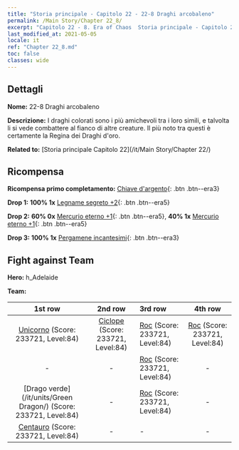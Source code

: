 ```yaml
---
title: "Storia principale - Capitolo 22 - 22-8 Draghi arcobaleno"
permalink: /Main Story/Chapter 22_8/
excerpt: "Capitolo 22 - 8. Era of Chaos  Storia principale - Capitolo 22_8. 22-8 Draghi arcobaleno"
last_modified_at: 2021-05-05
locale: it
ref: "Chapter 22_8.md"
toc: false
classes: wide
---
```


## Dettagli

 **Nome:** 22-8 Draghi arcobaleno

 **Descrizione:** I draghi colorati sono i più amichevoli tra i loro simili, e talvolta li si vede combattere al fianco di altre creature. Il più noto tra questi è certamente la Regina dei Draghi d'oro.

 **Related to:** [Storia principale Capitolo 22](/it/Main Story/Chapter 22/)

## Ricompensa

 **Ricompensa primo completamento:** [Chiave d'argento](/ItemsIT/con_693/){: .btn .btn--era3}

 **Drop 1:** **100% 1x** [Legname segreto +2](/ItemsIT/mat_76/){: .btn .btn--era5}

 **Drop 2:** **60% 0x** [Mercurio eterno +1](/ItemsIT/mat_70/){: .btn .btn--era5}, **40% 1x** [Mercurio eterno +1](/ItemsIT/mat_70/){: .btn .btn--era5}

 **Drop 3:** **100% 1x** [Pergamene incantesimi](/ItemsIT/con_694/){: .btn .btn--era3}


## Fight against Team
 **Hero:** h_Adelaide

 **Team:**


  | 1st row | 2nd row | 3rd row | 4th row |
  |:----:|:----:|:----|:----:|
  | [Unicorno](/it/units/Unicorn/) (Score: 233721, Level:84)  | [Ciclope](/it/units/Cyclops/) (Score: 233721, Level:84)  | [Roc](/it/units/Roc/) (Score: 233721, Level:84)  | [Roc](/it/units/Roc/) (Score: 233721, Level:84)  |
  | - | - | [Roc](/it/units/Roc/) (Score: 233721, Level:84)  | - |
  | [Drago verde](/it/units/Green Dragon/) (Score: 233721, Level:84)  | - | [Roc](/it/units/Roc/) (Score: 233721, Level:84)  | - |
  | [Centauro](/it/units/Centaur/) (Score: 233721, Level:84)  | - | - | - |


